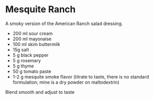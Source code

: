 # Mesquite Ranch

A smoky version of the American Ranch salad dressing.

- 200 ml sour cream
- 200 ml mayonaise
- 100 ml skim buttermilk
- 15g salt
- 5 g black pepper
- 5 g rosemary
- 5 g thyme
- 50 g tomato paste
- 1-2 g mesquite smoke flavor (titrate to taste, there is no standard
  formulation; mine is a dry powder on maltodextrin)

Blend smooth and adjust to taste
